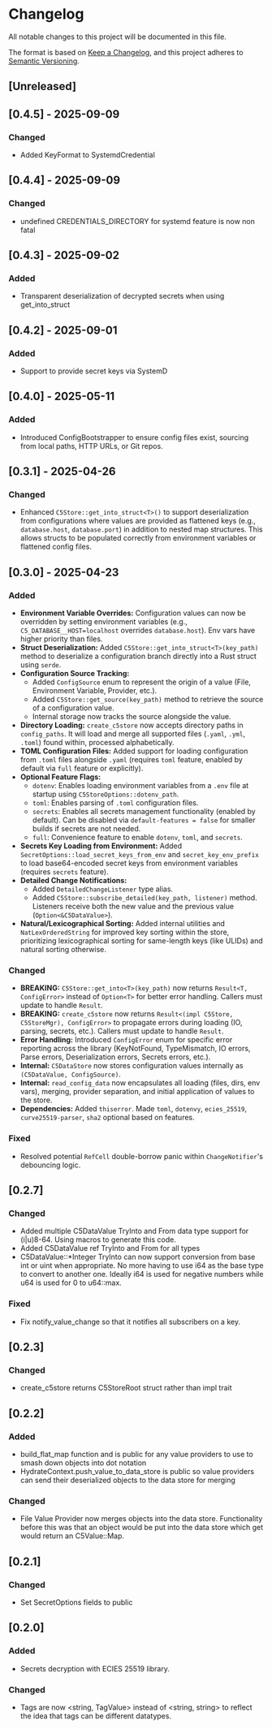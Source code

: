 # Changelog
All notable changes to this project will be documented in this file.

The format is based on [Keep a Changelog](https://keepachangelog.com/en/1.0.0/),
and this project adheres to [Semantic Versioning](https://semver.org/spec/v2.0.0.html).

## [Unreleased]

## [0.4.5] - 2025-09-09

### Changed
- Added KeyFormat to SystemdCredential

## [0.4.4] - 2025-09-09

### Changed
- undefined CREDENTIALS_DIRECTORY for systemd feature is now non fatal

## [0.4.3] - 2025-09-02

### Added
- Transparent deserialization of decrypted secrets when using get_into_struct

## [0.4.2] - 2025-09-01

### Added
- Support to provide secret keys via SystemD

## [0.4.0] - 2025-05-11

### Added
- Introduced ConfigBootstrapper to ensure config files exist, sourcing from local paths, HTTP URLs, or Git repos.

## [0.3.1] - 2025-04-26

### Changed
*   Enhanced `C5Store::get_into_struct<T>()` to support deserialization from configurations where values are provided as flattened keys (e.g., `database.host`, `database.port`) in addition to nested map structures. This allows structs to be populated correctly from environment variables or flattened config files.

## [0.3.0] - 2025-04-23

### Added

*   **Environment Variable Overrides:** Configuration values can now be overridden by setting environment variables (e.g., `C5_DATABASE__HOST=localhost` overrides `database.host`). Env vars have higher priority than files.
*   **Struct Deserialization:** Added `C5Store::get_into_struct<T>(key_path)` method to deserialize a configuration branch directly into a Rust struct using `serde`.
*   **Configuration Source Tracking:**
    *   Added `ConfigSource` enum to represent the origin of a value (File, Environment Variable, Provider, etc.).
    *   Added `C5Store::get_source(key_path)` method to retrieve the source of a configuration value.
    *   Internal storage now tracks the source alongside the value.
*   **Directory Loading:** `create_c5store` now accepts directory paths in `config_paths`. It will load and merge all supported files (`.yaml`, `.yml`, `.toml`) found within, processed alphabetically.
*   **TOML Configuration Files:** Added support for loading configuration from `.toml` files alongside `.yaml` (requires `toml` feature, enabled by default via `full` feature or explicitly).
*   **Optional Feature Flags:**
    *   `dotenv`: Enables loading environment variables from a `.env` file at startup using `C5StoreOptions::dotenv_path`.
    *   `toml`: Enables parsing of `.toml` configuration files.
    *   `secrets`: Enables all secrets management functionality (enabled by default). Can be disabled via `default-features = false` for smaller builds if secrets are not needed.
    *   `full`: Convenience feature to enable `dotenv`, `toml`, and `secrets`.
*   **Secrets Key Loading from Environment:** Added `SecretOptions::load_secret_keys_from_env` and `secret_key_env_prefix` to load base64-encoded secret keys from environment variables (requires `secrets` feature).
*   **Detailed Change Notifications:**
    *   Added `DetailedChangeListener` type alias.
    *   Added `C5Store::subscribe_detailed(key_path, listener)` method. Listeners receive both the new value and the previous value (`Option<&C5DataValue>`).
*   **Natural/Lexicographical Sorting:** Added internal utilities and `NatLexOrderedString` for improved key sorting within the store, prioritizing lexicographical sorting for same-length keys (like ULIDs) and natural sorting otherwise.

### Changed

*   **BREAKING:** `C5Store::get_into<T>(key_path)` now returns `Result<T, ConfigError>` instead of `Option<T>` for better error handling. Callers must update to handle `Result`.
*   **BREAKING:** `create_c5store` now returns `Result<(impl C5Store, C5StoreMgr), ConfigError>` to propagate errors during loading (IO, parsing, secrets, etc.). Callers must update to handle `Result`.
*   **Error Handling:** Introduced `ConfigError` enum for specific error reporting across the library (KeyNotFound, TypeMismatch, IO errors, Parse errors, Deserialization errors, Secrets errors, etc.).
*   **Internal:** `C5DataStore` now stores configuration values internally as `(C5DataValue, ConfigSource)`.
*   **Internal:** `read_config_data` now encapsulates all loading (files, dirs, env vars), merging, provider separation, and initial application of values to the store.
*   **Dependencies:** Added `thiserror`. Made `toml`, `dotenvy`, `ecies_25519`, `curve25519-parser`, `sha2` optional based on features.

### Fixed

*   Resolved potential `RefCell` double-borrow panic within `ChangeNotifier`'s debouncing logic.

## [0.2.7]

### Changed
- Added multiple C5DataValue TryInto and From data type support for (i|u)8-64. Using macros to generate this code.
- Added C5DataValue ref TryInto and From for all types
- C5DataValue::*Integer TryInto can now support conversion from base int or uint when appropriate. No more having to use i64 as the base type to convert to another one. Ideally i64 is used for negative numbers while u64 is used for 0 to u64::max.

### Fixed
- Fix notify_value_change so that it notifies all subscribers on a key.

## [0.2.3]

### Changed
- create_c5store returns C5StoreRoot struct rather than impl trait

## [0.2.2]

### Added
- build_flat_map function and is public for any value providers to use to smash down objects into dot notation
- HydrateContext.push_value_to_data_store is public so value providers can send their deserialized objects to the data store for merging

### Changed
- File Value Provider now merges objects into the data store. Functionality before this was that an object would be put into the data store which get would return an C5Value::Map.

## [0.2.1]

### Changed
- Set SecretOptions fields to public

## [0.2.0]

### Added
- Secrets decryption with ECIES 25519 library.

### Changed
- Tags are now <string, TagValue> instead of <string, string> to reflect the idea that tags can be different datatypes.